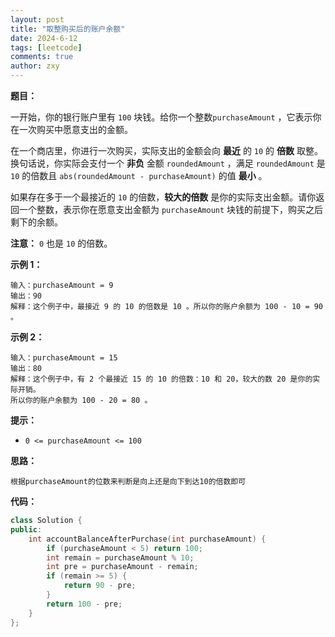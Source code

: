 ```yaml
---
layout: post
title: "取整购买后的账户余额"
date: 2024-6-12
tags: [leetcode]
comments: true
author: zxy
---
```


**题目：**

一开始，你的银行账户里有 `100` 块钱。给你一个整数`purchaseAmount` ，它表示你在一次购买中愿意支出的金额。

在一个商店里，你进行一次购买，实际支出的金额会向 **最近** 的 `10` 的 **倍数** 取整。换句话说，你实际会支付一个 **非负** 金额 `roundedAmount` ，满足 `roundedAmount` 是 `10` 的倍数且 `abs(roundedAmount - purchaseAmount)` 的值 **最小** 。

如果存在多于一个最接近的 `10` 的倍数，**较大的倍数** 是你的实际支出金额。请你返回一个整数，表示你在愿意支出金额为 `purchaseAmount` 块钱的前提下，购买之后剩下的余额。

**注意：** `0` 也是 `10` 的倍数。

**示例 1：**

```
输入：purchaseAmount = 9
输出：90
解释：这个例子中，最接近 9 的 10 的倍数是 10 。所以你的账户余额为 100 - 10 = 90 。
```

**示例 2：**

```
输入：purchaseAmount = 15
输出：80
解释：这个例子中，有 2 个最接近 15 的 10 的倍数：10 和 20，较大的数 20 是你的实际开销。
所以你的账户余额为 100 - 20 = 80 。
```

**提示：**

- `0 <= purchaseAmount <= 100`

**思路：**

```
根据purchaseAmount的位数来判断是向上还是向下到达10的倍数即可
```

**代码：**

```cpp
class Solution {
public:
    int accountBalanceAfterPurchase(int purchaseAmount) {
        if (purchaseAmount < 5) return 100;
        int remain = purchaseAmount % 10;
        int pre = purchaseAmount - remain;
        if (remain >= 5) {
            return 90 - pre;
        }
        return 100 - pre;
    }
};
```
